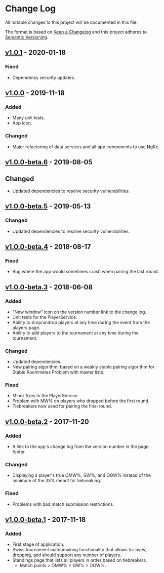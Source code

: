 # Change Log

All notable changes to this project will be documented in this file.

The format is based on [Keep a Changelog](http://keepachangelog.com/)
and this project adheres to [Semantic Versioning](http://semver.org/).

## [v1.0.1] - 2020-01-18

### Fixed

- Dependency security updates.

## [v1.0.0] - 2019-11-18

### Added

- Many unit tests.
- App icon.

### Changed

- Major refactoring of data services and all app components to use NgRx.

## [v1.0.0-beta.6] - 2019-08-05

## Changed

- Updated dependencies to resolve security vulnerabilities.

## [v1.0.0-beta.5] - 2019-05-13

### Changed

- Updated dependencies to resolve security vulnerabilities.

## [v1.0.0-beta.4] - 2018-08-17

### Fixed

- Bug where the app would sometimes crash when pairing the last round.

## [v1.0.0-beta.3] - 2018-06-08

### Added

- "New window" icon on the version number link to the change log.
- Unit tests for the PlayerService.
- Ability to drop/undrop players at any time during the event from the players page.
- Ability to add players to the tournament at any time during the tournament.

### Changed

- Updated dependencies.
- New pairing algorithm; based on a weakly stable pairing algorithm for Stable Roommates Problem with master lists.

### Fixed

- Minor fixes to the PlayerService.
- Problem with MW% on players who dropped before the first round.
- Tiebreakers now used for pairing the final round.

## [v1.0.0-beta.2] - 2017-11-20

### Added

- A link to the app's change log from the version number in the page footer.

### Changed

- Displaying a player's true OMW%, GW%, and OGW% instead of the minimum of the 33% meant for tiebreaking.

### Fixed

- Problems with bad match submission restrictions.

## [v1.0.0-beta.1] - 2017-11-18

### Added

- First stage of application.
- Swiss tournament matchmaking functionality that allows for byes, dropping, and should support any number of players.
- Standings page that lists all players in order based on tiebreakers.
  - Match points > OMW% > GW% > OGW%.

[Unreleased]: https://github.com/sten626/mirror-match/compare/v1.0.1...develop
[v1.0.1]: https://github.com/sten626/mirror-match/compare/v1.0.0...v1.0.1
[v1.0.0]: https://github.com/sten626/mirror-match/compare/v1.0.0-beta.6...v1.0.0
[v1.0.0-beta.6]: https://github.com/sten626/mirror-match/compare/v1.0.0-beta.5...v1.0.0-beta.6
[v1.0.0-beta.5]: https://github.com/sten626/mirror-match/compare/v1.0.0-beta.4...v1.0.0-beta.5
[v1.0.0-beta.4]: https://github.com/sten626/mirror-match/compare/v1.0.0-beta.3...v1.0.0-beta.4
[v1.0.0-beta.3]: https://github.com/sten626/mirror-match/compare/v1.0.0-beta.2...v1.0.0-beta.3
[v1.0.0-beta.2]: https://github.com/sten626/mirror-match/compare/v1.0.0-beta.1...v1.0.0-beta.2
[v1.0.0-beta.1]: https://github.com/sten626/mirror-match/releases/tag/v1.0.0-beta.1
